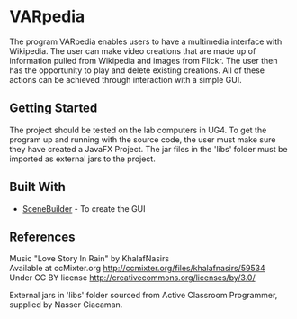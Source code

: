 # VARpedia
The program VARpedia enables users to have a multimedia interface with Wikipedia. The user can make video creations that are made up of information pulled from Wikipedia and images from Flickr. The user then has the opportunity to play and delete existing creations. All of these actions can be achieved through interaction with a simple GUI.
## Getting Started
The project should be tested on the lab computers in UG4.
To get the program up and running with the source code, the user must make sure they have created a JavaFX Project. The jar files in the 'libs' folder must be imported as external jars to the project.
## Built With
* [SceneBuilder](https://gluonhq.com/products/scene-builder/) - To create the GUI
## References
Music "Love Story In Rain" by KhalafNasirs  
Available at ccMixter.org http://ccmixter.org/files/khalafnasirs/59534  
Under CC BY license http://creativecommons.org/licenses/by/3.0/

External jars in 'libs' folder sourced from Active Classroom Programmer, supplied by Nasser Giacaman.
